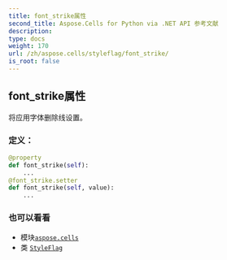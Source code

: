 ```yaml
---
title: font_strike属性
second_title: Aspose.Cells for Python via .NET API 参考文献
description:
type: docs
weight: 170
url: /zh/aspose.cells/styleflag/font_strike/
is_root: false
---
```

## font_strike属性

将应用字体删除线设置。
### 定义：
```python
@property
def font_strike(self):
    ...
@font_strike.setter
def font_strike(self, value):
    ...
```

### 也可以看看
* 模块[`aspose.cells`](../../)
* 类 [`StyleFlag`](/cells/python-net/zh/aspose.cells/styleflag)

